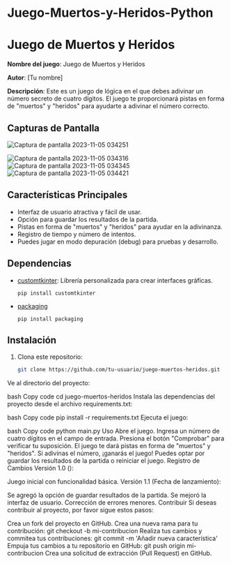 # Juego-Muertos-y-Heridos-Python
# Juego de Muertos y Heridos

**Nombre del juego**: Juego de Muertos y Heridos

**Autor**: [Tu nombre]

**Descripción**: Este es un juego de lógica en el que debes adivinar un número secreto de cuatro dígitos. El juego te proporcionará pistas en forma de "muertos" y "heridos" para ayudarte a adivinar el número correcto.

## Capturas de Pantalla

![Captura de pantalla 2023-11-05 034251](https://github.com/MohammedChoudna0/Juego-Muertos-y-Heridos-Python-/assets/117014262/de1b3d19-3aa0-4ecd-b8f2-3321e189bc82)

![Captura de pantalla 2023-11-05 034316](https://github.com/MohammedChoudna0/Juego-Muertos-y-Heridos-Python-/assets/117014262/ebaec8ce-42f7-4098-8e51-0b42b25c003b)
![Captura de pantalla 2023-11-05 034345](https://github.com/MohammedChoudna0/Juego-Muertos-y-Heridos-Python-/assets/117014262/b1d252b5-f888-41ed-83df-900cf8b7cc31)
![Captura de pantalla 2023-11-05 034421](https://github.com/MohammedChoudna0/Juego-Muertos-y-Heridos-Python-/assets/117014262/dbab97c1-9e1c-4f9e-83a2-ca8eab297cfb)

## Características Principales

- Interfaz de usuario atractiva y fácil de usar.
- Opción para guardar los resultados de la partida.
- Pistas en forma de "muertos" y "heridos" para ayudar en la adivinanza.
- Registro de tiempo y número de intentos.
- Puedes jugar en modo depuración (debug) para pruebas y desarrollo.

## Dependencias

- [customtkinter](https://customtkinter.tomschimansky.com/): Librería personalizada para crear interfaces gráficas.

      pip install customtkinter
  
- [packaging](https://pypi.org/project/packaging/)

      pip install packaging

## Instalación

1. Clona este repositorio:

   ```bash
   git clone https://github.com/tu-usuario/juego-muertos-heridos.git
Ve al directorio del proyecto:

bash
Copy code
cd juego-muertos-heridos
Instala las dependencias del proyecto desde el archivo requirements.txt:

bash
Copy code
pip install -r requirements.txt
Ejecuta el juego:

bash
Copy code
python main.py
Uso
Abre el juego.
Ingresa un número de cuatro dígitos en el campo de entrada.
Presiona el botón "Comprobar" para verificar tu suposición.
El juego te dará pistas en forma de "muertos" y "heridos".
Si adivinas el número, ¡ganarás el juego!
Puedes optar por guardar los resultados de la partida o reiniciar el juego.
Registro de Cambios
Versión 1.0 ():

Juego inicial con funcionalidad básica.
Versión 1.1 (Fecha de lanzamiento):

Se agregó la opción de guardar resultados de la partida.
Se mejoró la interfaz de usuario.
Corrección de errores menores.
Contribuir
Si deseas contribuir al proyecto, por favor sigue estos pasos:

Crea un fork del proyecto en GitHub.
Crea una nueva rama para tu contribución: git checkout -b mi-contribucion
Realiza tus cambios y commitea tus contribuciones: git commit -m 'Añadir nueva característica'
Empuja tus cambios a tu repositorio en GitHub: git push origin mi-contribucion
Crea una solicitud de extracción (Pull Request) en GitHub.
